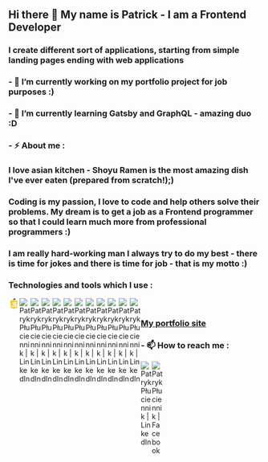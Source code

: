 ## Hi there 👋 My name is Patrick - I am a Frontend Developer

### I create different sort of applications, starting from simple landing pages ending with web applications
### - 🔭 I’m currently working on my portfolio project for job purposes :)
### - 🌱 I’m currently learning Gatsby and GraphQL - amazing duo :D
### - ⚡ About me :

### I love asian kitchen - Shoyu Ramen is the most amazing dish I've ever eaten (prepared from scratch!);)
### Coding is my passion, I love to code and help others solve their problems. My dream is to get a job as a Frontend programmer so that I could learn much more from professional programmers :)
### I am really hard-working man I always try to do my best - there is time for jokes and there is time for job  - that is my motto :)

### Technologies and tools which I use :
<img align="left" alt="Patryk Płuciennik | LinkedIn" width="22px" src="https://github.com/PatrickInFrontEnd/portfolio/blob/master/src/assets/images/javascript_skills_1.png" />
<img align="left" alt="Patryk Płuciennik | LinkedIn" width="22px" src="https://cdn.jsdelivr.net/npm/simple-icons@3.7.0/icons/html5.svg" />
<img align="left" alt="Patryk Płuciennik | LinkedIn" width="22px" src="https://cdn.jsdelivr.net/npm/simple-icons@3.7.0/icons/css3.svg" />
<img align="left" alt="Patryk Płuciennik | LinkedIn" width="22px" src="https://cdn.jsdelivr.net/npm/simple-icons@3.7.0/icons/react.svg" />
<img align="left" alt="Patryk Płuciennik | LinkedIn" width="22px" src="https://cdn.jsdelivr.net/npm/simple-icons@3.7.0/icons/graphql.svg" />
<img align="left" alt="Patryk Płuciennik | LinkedIn" width="22px" src="https://cdn.jsdelivr.net/npm/simple-icons@3.7.0/icons/redux.svg" />
<img align="left" alt="Patryk Płuciennik | LinkedIn" width="22px" src="https://cdn.jsdelivr.net/npm/simple-icons@3.7.0/icons/gatsby.svg" />
<img align="left" alt="Patryk Płuciennik | LinkedIn" width="22px" src="https://cdn.jsdelivr.net/npm/simple-icons@3.7.0/icons/webpack.svg" />
<img align="left" alt="Patryk Płuciennik | LinkedIn" width="22px" src="https://cdn.jsdelivr.net/npm/simple-icons@3.7.0/icons/node-dot-js.svg" />
<img align="left" alt="Patryk Płuciennik | LinkedIn" width="22px" src="https://cdn.jsdelivr.net/npm/simple-icons@3.7.0/icons/firebase.svg" />
<img align="left" alt="Patryk Płuciennik | LinkedIn" width="22px" src="https://cdn.jsdelivr.net/npm/simple-icons@3.7.0/icons/figma.svg" />
<img align="left" alt="Patryk Płuciennik | LinkedIn" width="22px" src="https://cdn.jsdelivr.net/npm/simple-icons@3.7.0/icons/adobexd.svg" />

</br>

### [My portfolio site][portfolio]

### - 📫 How to reach me :
[<img align="left" alt="Patryk Płuciennik | LinkedIn" width="22px" src="https://cdn.jsdelivr.net/npm/simple-icons@v3/icons/linkedin.svg" />][linkedin]
[<img align="left" alt="Patryk Płuciennik | Facebook" width="22px" src="https://cdn.jsdelivr.net/npm/simple-icons@3.4.0/icons/facebook.svg"/>][facebook]

[facebook]: https://www.facebook.com/profile.php?id=100001872548365
[linkedin]: https://www.linkedin.com/in/patryk-p%C5%82uciennik-a67176192/
[portfolio]: https://patrickinfrontend.netlify.app/
